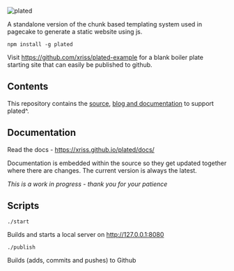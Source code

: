 ![plated](https://cloud.githubusercontent.com/assets/1515961/21819875/67ff5226-d765-11e6-8f85-349d91feb19b.png)

A standalone version of the chunk based templating system used in pagecake to generate a static website using js.

	npm install -g plated


Visit https://github.com/xriss/plated-example for a blank boiler plate starting site that can easily be published to github.


## Contents

This repository contains the [source](https://github.com/xriss/plated/tree/master/js), [blog and documentation](https://github.com/xriss/plated/tree/master/source) to support plated^.


## Documentation

Read the docs - https://xriss.github.io/plated/docs/

Documentation is embedded within the source so they get updated together where there are changes. The current version is always the latest.

_This is a work in progress - thank you for your patience_


## Scripts


```./start```

Builds and starts a local server on http://127.0.0.1:8080


```./publish```

Builds (adds, commits and pushes) to Github


